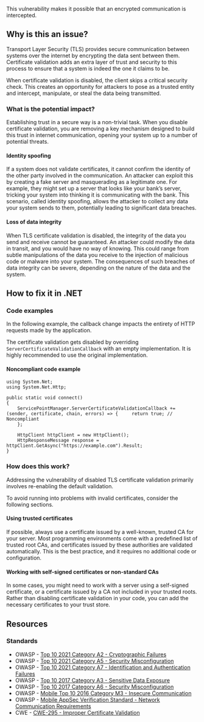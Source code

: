 This vulnerability makes it possible that an encrypted communication is intercepted.
 
## Why is this an issue?
 
Transport Layer Security (TLS) provides secure communication between systems over the internet by encrypting the data sent between them. Certificate validation adds an extra layer of trust and security to this process to ensure that a system is indeed the one it claims to be.
 
When certificate validation is disabled, the client skips a critical security check. This creates an opportunity for attackers to pose as a trusted entity and intercept, manipulate, or steal the data being transmitted.
 
### What is the potential impact?
 
Establishing trust in a secure way is a non-trivial task. When you disable certificate validation, you are removing a key mechanism designed to build this trust in internet communication, opening your system up to a number of potential threats.
 
#### Identity spoofing
 
If a system does not validate certificates, it cannot confirm the identity of the other party involved in the communication. An attacker can exploit this by creating a fake server and masquerading as a legitimate one. For example, they might set up a server that looks like your bank’s server, tricking your system into thinking it is communicating with the bank. This scenario, called identity spoofing, allows the attacker to collect any data your system sends to them, potentially leading to significant data breaches.
 
#### Loss of data integrity
 
When TLS certificate validation is disabled, the integrity of the data you send and receive cannot be guaranteed. An attacker could modify the data in transit, and you would have no way of knowing. This could range from subtle manipulations of the data you receive to the injection of malicious code or malware into your system. The consequences of such breaches of data integrity can be severe, depending on the nature of the data and the system.
 
## How to fix it in .NET
 
### Code examples
 
In the following example, the callback change impacts the entirety of HTTP requests made by the application.
 
The certificate validation gets disabled by overriding `ServerCertificateValidationCallback` with an empty implementation. It is highly recommended to use the original implementation.
 
#### Noncompliant code example

    using System.Net;
    using System.Net.Http;
    
    public static void connect()
    {
        ServicePointManager.ServerCertificateValidationCallback += (sender, certificate, chain, errors) => {     return true; // Noncompliant
        };
    
        HttpClient httpClient = new HttpClient();
        HttpResponseMessage response = httpClient.GetAsync("https://example.com").Result;
    }

### How does this work?
 
Addressing the vulnerability of disabled TLS certificate validation primarily involves re-enabling the default validation.
 
To avoid running into problems with invalid certificates, consider the following sections.
 
#### Using trusted certificates
 
If possible, always use a certificate issued by a well-known, trusted CA for your server. Most programming environments come with a predefined list of trusted root CAs, and certificates issued by these authorities are validated automatically. This is the best practice, and it requires no additional code or configuration.
 
#### Working with self-signed certificates or non-standard CAs
 
In some cases, you might need to work with a server using a self-signed certificate, or a certificate issued by a CA not included in your trusted roots. Rather than disabling certificate validation in your code, you can add the necessary certificates to your trust store.
 
## Resources
 
### Standards
 
- OWASP - [Top 10 2021 Category A2 - Cryptographic Failures](https://owasp.org/Top10/A02_2021-Cryptographic_Failures/)
- OWASP - [Top 10 2021 Category A5 - Security Misconfiguration](https://owasp.org/Top10/A05_2021-Security_Misconfiguration/)
- OWASP - [Top 10 2021 Category A7 - Identification and
  Authentication Failures](https://owasp.org/Top10/A07_2021-Identification_and_Authentication_Failures/)
- OWASP - [Top 10 2017 Category A3 - Sensitive Data
  Exposure](https://owasp.org/www-project-top-ten/2017/A3_2017-Sensitive_Data_Exposure)
- OWASP - [Top 10 2017 Category A6 - Security
  Misconfiguration](https://owasp.org/www-project-top-ten/2017/A6_2017-Security_Misconfiguration)
- OWASP - [Mobile Top 10 2016 Category M3 - Insecure
  Communication](https://owasp.org/www-project-mobile-top-10/2016-risks/m3-insecure-communication)
- OWASP - [Mobile AppSec
  Verification Standard - Network Communication Requirements](https://mobile-security.gitbook.io/masvs/security-requirements/0x10-v5-network_communication_requirements)
- CWE - [CWE-295 - Improper Certificate Validation](https://cwe.mitre.org/data/definitions/295)